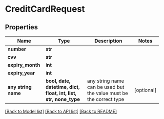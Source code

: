 # CreditCardRequest


## Properties
Name | Type | Description | Notes
------------ | ------------- | ------------- | -------------
**number** | **str** |  | 
**cvv** | **str** |  | 
**expiry_month** | **int** |  | 
**expiry_year** | **int** |  | 
**any string name** | **bool, date, datetime, dict, float, int, list, str, none_type** | any string name can be used but the value must be the correct type | [optional]

[[Back to Model list]](../README.md#documentation-for-models) [[Back to API list]](../README.md#documentation-for-api-endpoints) [[Back to README]](../README.md)


